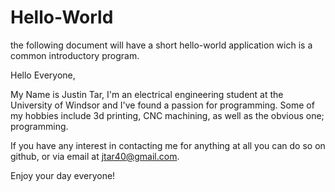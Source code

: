 # Hello-World
the following document will have a short hello-world application wich is a common introductory program.

Hello Everyone, 

My Name is Justin Tar, I'm an electrical engineering student at the University of Windsor and I've found a passion for programming.
Some of my hobbies include 3d printing, CNC machining, as well as the obvious one; programming.

If you have any interest in contacting me for anything at all you can do so on github, or via email at jtar40@gmail.com.

Enjoy your day everyone!


